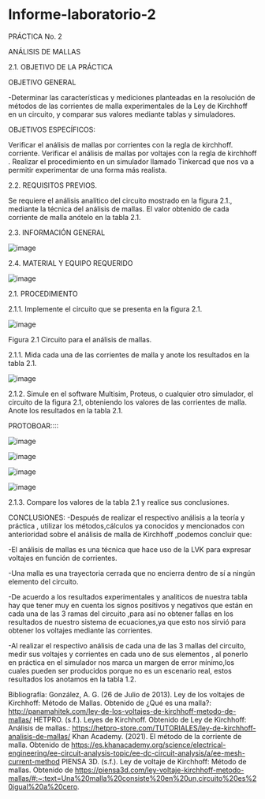 # Informe-laboratorio-2
PRÁCTICA No. 2

 ANÁLISIS DE MALLAS

2.1.  OBJETIVO DE LA PRÁCTICA

OBJETIVO GENERAL 

 -Determinar las características y mediciones  planteadas en la resolución de  métodos de las corrientes de malla experimentales de  la Ley de Kirchhoff  en un circuito, y comparar sus valores mediante tablas y simuladores.
 
OBJETIVOS ESPECÍFICOS:

Verificar el análisis de mallas por corrientes con la regla de kirchhoff. corriente.
Verificar el análisis de mallas por voltajes con la  regla de kirchhoff .
Realizar el procedimiento en un simulador llamado Tinkercad que nos va a permitir experimentar de una forma más realista.

2.2.            REQUISITOS PREVIOS.

Se requiere el análisis analítico del circuito mostrado en la figura 2.1., mediante la técnica del análisis de mallas. El valor obtenido de cada corriente de malla anótelo en la tabla 2.1.

2.3.  INFORMACIÓN GENERAL

![image](https://user-images.githubusercontent.com/84587120/122001763-6b99ab00-cd76-11eb-8815-19cc3c51fb11.png)

2.4.  MATERIAL Y EQUIPO REQUERIDO

![image](https://user-images.githubusercontent.com/84587120/122001818-7f451180-cd76-11eb-878d-96d79c11c47b.png)

2.1.  PROCEDIMIENTO

2.1.1.   Implemente el circuito que se presenta en la figura 2.1.

![image](https://user-images.githubusercontent.com/84587120/122001891-a0a5fd80-cd76-11eb-8a35-888edc759190.png)

Figura 2.1 Circuito para el análisis de mallas.

2.1.1.   Mida cada una de las corrientes de malla y anote los resultados en la tabla 2.1.


![image](https://user-images.githubusercontent.com/84587120/122002770-ca135900-cd77-11eb-8b84-4ee5407ba70e.png)

2.1.2.   Simule en el software Multisim, Proteus, o cualquier otro simulador, el circuito de la figura 2.1, obteniendo los valores de las corrientes de malla. Anote los resultados en la tabla 2.1.
 
 PROTOBOAR::::
 
 ![image](https://user-images.githubusercontent.com/84427371/122003527-d4822280-cd78-11eb-8597-94b1829f9d10.png)


![image](https://user-images.githubusercontent.com/84427371/122003589-e5cb2f00-cd78-11eb-82e9-2d534cc93cc6.png)


![image](https://user-images.githubusercontent.com/84427371/122003640-f8456880-cd78-11eb-903a-1ff748143e1d.png)


![image](https://user-images.githubusercontent.com/84427371/122003678-04312a80-cd79-11eb-8de1-27049fde673d.png)


 
2.1.3.   Compare los valores de la tabla 2.1 y realice sus conclusiones.

CONCLUSIONES: 
-Después de realizar el respectivo análisis a la teoría y práctica , utilizar los métodos,cálculos  ya conocidos y mencionados con anterioridad sobre el análisis de malla   de  Kirchhoff ,podemos concluir que:

-El análisis de mallas es una técnica que hace uso de la LVK para expresar voltajes en función de corrientes.

-Una malla es una trayectoria cerrada que no encierra dentro de sí a ningún elemento del circuito.

-De acuerdo a los resultados experimentales y analiticos de nuestra tabla hay que tener muy en  cuenta los signos positivos y negativos que  están en cada una de las 3 ramas del  circuito ,para así no obtener fallas en los resultados de nuestro sistema de ecuaciones,ya que esto nos sirvió para obtener los voltajes mediante las corrientes.

-Al realizar el  respectivo análisis de cada una de las 3 mallas del circuito,  medir sus  voltajes  y corrientes en cada uno de sus  elementos , al ponerlo en práctica en el simulador nos marca un margen de error mínimo,los cuales pueden ser producidos porque no es un escenario real, estos resultados los anotamos en la tabla 1.2.

Bibliografía:
González, A. G. (26 de Julio de 2013). Ley de los voltajes de Kirchhoff: Método de Mallas. Obtenido de ¿Qué es una malla?: http://panamahitek.com/ley-de-los-voltajes-de-kirchhoff-metodo-de-mallas/
HETPRO. (s.f.). Leyes de Kirchhoff. Obtenido de Ley de Kirchhoff: Análisis de mallas.: https://hetpro-store.com/TUTORIALES/ley-de-kirchhoff-analisis-de-mallas/
Khan Academy. (2021). El método de la corriente de malla. Obtenido de https://es.khanacademy.org/science/electrical-engineering/ee-circuit-analysis-topic/ee-dc-circuit-analysis/a/ee-mesh-current-method
PIENSA 3D. (s.f.). Ley de voltaje de Kirchhoff: Método de mallas. Obtenido de https://piensa3d.com/ley-voltaje-kirchhoff-metodo-mallas/#:~:text=Una%20malla%20consiste%20en%20un,circuito%20es%20igual%20a%20cero.



